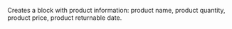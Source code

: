 Creates a block with product information: product name, product quantity, product price, product returnable date.
